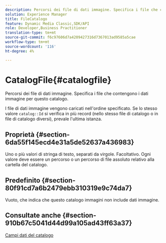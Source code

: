 ```yaml
---
description: Percorsi dei file di dati immagine. Specifica i file che contengono i dati immagine per questo catalogo.
solution: Experience Manager
title: FileCatalogo
feature: Dynamic Media Classic,SDK/API
role: Developer,Business Practitioner
translation-type: tm+mt
source-git-commit: f6c97606d7a4209427316d7367013ad9585a5cae
workflow-type: tm+mt
source-wordcount: '116'
ht-degree: 4%

---
```



# CatalogFile{#catalogfile}

Percorsi dei file di dati immagine. Specifica i file che contengono i dati immagine per questo catalogo.

I file di dati immagine vengono caricati nell&#39;ordine specificato. Se lo stesso valore `catalog::Id` si verifica in più record (nello stesso file di catalogo o in file di catalogo diversi), prevale l&#39;ultima istanza.

## Proprietà {#section-6da55f145ecd4e31a5de52637a436983}

Uno o più valori di stringa di testo, separati da virgole. Facoltativo. Ogni valore deve essere un percorso o un percorso di file assoluto relativo alla cartella del catalogo.

## Predefinito {#section-80f91cd7a6b2479ebb310319e9c74da7}

Vuoto, che indica che questo catalogo immagini non include dati immagine.

## Consultate anche {#section-910b67c5041d44d99a105ad43ff63a37}

[Campi dati del catalogo](../../../../../is-api/image-catalog/image-serving-api-ref/c-image-catalog-reference/c-overview/c-catalog-data-fields/c-catalog-data-fields.md#concept-b19581028ec44f98b9f5943624403d29)
